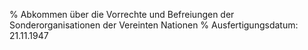 % Abkommen über die Vorrechte und Befreiungen der Sonderorganisationen der Vereinten Nationen
% Ausfertigungsdatum: 21.11.1947
 